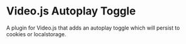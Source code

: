 # Video.js Autoplay Toggle
A plugin for Video.js that adds an autoplay toggle which will persist to cookies or localstorage.
